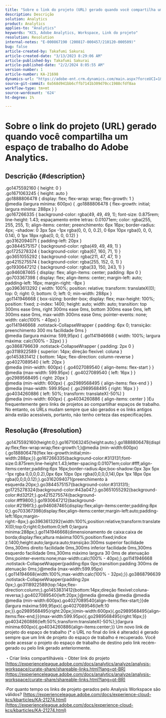 ```yaml
---
title: "Sobre o link do projeto (URL) gerado quando você compartilha um espaço de trabalho do Adobe Analytics."
description: Descrição
solution: Analytics
product: Analytics
applies-to: "Analytics"
keywords: "KCS, Adobe Analytics, Workspace, Link do projeto"
resolution: Resolution
internal-notes: "E-000867190 (200817-000457/210120-000509)"
bug: false
article-created-by: Takafumi Sakurai
article-created-date: "3/13/2023 8:29:06 AM"
article-published-by: Takafumi Sakurai
article-published-date: "2/2/2024 8:05:55 AM"
version-number: 1
article-number: KA-21698
dynamics-url: "https://adobe-ent.crm.dynamics.com/main.aspx?forceUCI=1&pagetype=entityrecord&etn=knowledgearticle&id=206da01a-79c1-ed11-83ff-6045bd006268"
source-git-commit: 0a568d941bb6cffb7141b309d70cc1988cfdf8aa
workflow-type: tm+mt
source-wordcount: '624'
ht-degree: 1%

---
```


# Sobre o link do projeto (URL) gerado quando você compartilha um espaço de trabalho do Adobe Analytics.

## Descrição {#description}

.go1475592160 { height: 0 }<br>.go1671063245 { height: auto }<br>.go1888806478 { display: flex; flex-wrap: wrap; flex-growth: 1 }<br>@media (largura mínima: 600px) { .go1888806478 { flex-growth: initial; largura mínima: 288px } }<br>.go167266335 { background-color: rgba(49, 49, 49, 1); font-size: 0.875rem; line-height: 1.43; espaçamento entre letras: 0.01071em; color: rgba(255, 255, 255, 1); align-items: center; preenchimento: 6px 16px; border-radius: 4px; -shadow: 0 3px 5px -1px rgba(0, 0, 0, 0.2), 0 6px 10px rgba(0, 0, 0, 0.14), 0 1px 18px rgba(0, 0, 0, 0.12) }<br>.go3162094071 { padding-left: 20px }<br>.go3844575157 { background-color: rgba(49, 49, 49, 1) }<br>.go1725278324 { background-color: rgba(67, 160, 71, 1) }<br>.go3651055292 { background-color: rgba(211, 47, 47, 1) }<br>.go4215275574 { background-color: rgba(255, 152, 0, 1) }<br>.go1930647212 { background-color: rgba(33, 150, 243, 1) }<br>.go946087465 { display: flex; align-items: center; padding: 8px 0 }<br>.go703367398 { display: flex; align-items: center; margin-left: auto; padding-left: 16px; margin-right: -8px }<br>.go3963613292 { width: 100%; position: relative; transform: translateX(0); top: 0; right: 0; bottom: 0; left: 0; min-width: 288px }<br>.go1141946668 { box-sizing: border-box; display: flex; max-height: 100%; position: fixed; z-index: 1400; height: auto; width: auto; transition: top 300ms ease 0ms, right 300ms ease 0ms, bottom 300ms ease 0ms, left 300ms ease 0ms, max-width 300ms ease 0ms; pointer-events: none; width: calc(100% - 40px) }<br>.go1141946668 .notistack-CollapseWrapper { padding: 6px 0; transição: preenchimento 300 ms facilidade 0ms }<br>@media (largura máxima: 599,95px) { .go1141946668 { width: 100%; largura máxima: calc(100% - 32px) } }<br>.go3868796639 .notistack-CollapseWrapper { padding: 2px 0 }<br>.go3118922589 { superior: 14px; direção flexível: coluna }<br>.go1453831412 { bottom: 14px; flex-direction: column-reverse }<br>.go4027089540 { left: 20px }<br>@media (min-width: 600px) { .go4027089540 { align-items: flex-start } }<br>@media (max-width: 599.95px) { .go4027089540 { left: 16px } }<br>.go2989568495 { right: 20px }<br>@media (min-width: 600px) { .go2989568495 { align-items: flex-end } }<br>@media (max-width: 599.95px) { .go2989568495 { right: 16px } }<br>.go4034260886 { left: 50%; transform: translateX(-50%) }<br>@media (min-width: 600px) { .go4034260886 { align-items: center } }Eu frequentemente gero links de projetos ao compartilhar espaços de trabalho. No entanto, os URLs mudam sempre que são gerados e os links antigos ainda estão acessíveis, portanto, não tenho certeza das especificações.

## Resolução {#resolution}

.go1475592160{height:0;}.go1671063245{height:auto;}.go1888806478{display:flex;flex-wrap:wrap;flex-growth:1;}@media (min-width:600px){.go188806478{flex lex-growth:initial;min-width:288px;}}.go167266335{background-color:#313131;font-size:0.875rem;line-height:1.43;letter-spacing:0.01071em;color:#fff;align-items:center;padding:6px 16px;border-radius:4px;box-shadow:0px 3px 5px -1px rgba 0,0,0,0.2),0px 6px 10px 0px rgba(0,0,0,0,14),0px 1px 18px 0px rgba(0,0,0,0.12);}.go3162094071{preenchimento à esquerda:20px;}.go3844575157{background-color:#313131}; go1725278324{background-color:#43a047;}.go3651055292{background-color:#d32f2f;}.go4215275574{background-color:#ff9800;}.go1930647212{background-color:#2196f3;}.go946087465{display:flex;align-items:center;padding:8px 0;}.go703367398{display:flex;align-items:center;margin-left:auto;padding-left:16px;margin-right:-8px;}.go3963613292{width:100%;position:relative;transform:translateX(0);top:0;right:0;bottom:0;left 0;largura mínima:288px;}.go1141946668{dimensionamento de caixa:caixa de borda;display:flex;altura máxima:100%;position:fixed;índice z:1400;height:auto;largura:auto;transição:300ms superior facilidade 0ms,300ms direito facilidade 0ms,300ms inferior facilidade 0ms,300ms esquerdo facilidade 0ms,300ms máximo largura 30 0ms de atenuação 0ms;pointer-events:none;max-width:calc(100% - 40px);}.go1141946668 .notistack-CollapseWrapper{padding:6px 0px;transition:padding 300ms de atenuação 0ms;}@media (max-width:599.95px){.go114194668{width:100%;max-width:calc(100% - 32px);}}.go3868796639 .notistack-CollapseWrapper{padding:2px 0px;}.go3118922589{top:14px;flex-direction:column;}.go1453831412{bottom:14px;direção flexível:coluna-reversa;}.go4027089540{left:20px;}@media @media @media @media @media (min-width:600px).go4027089540{align-items:flex-start;}}de (largura máxima:599,95px){.go4027089546{left:10 px;}}.go2989568495{right:20px;}(min-width:600px){.go2989568495{align-items:flex-end;}}(max-width:599.95px){.go2989568495{right:16px;}} go4034260886{left:50%;transform:translateX(-50%);}(largura mínima:600px){.go4034260886{align-items:center;}} Um novo link de projeto do espaço de trabalho (\* o URL no final do link é alterado) é gerado sempre que um link de projeto do espaço de trabalho é recuperado. Você pode acessar o projeto do espaço de trabalho de destino pelo link recém-gerado ou pelo link gerado anteriormente.

・Criar links compartilháveis - Obter link do projeto
[https://experienceleague.adobe.com/docs/analytics/analyze/analysis-workspace/curate-share/shareable-links.html?lang=pt-BR](https://experienceleague.adobe.com/docs/analytics/analyze/analysis-workspace/curate-share/shareable-links.html?lang=pt-BR)

·Por quanto tempo os links de projeto gerados pelo Analysis Workspace são válidos?
[https://experienceleague.adobe.com/docs/experience-cloud-kcs/kbarticles/KA-21274.html](https://experienceleague.adobe.com/docs/experience-cloud-kcs/kbarticles/KA-21274.html)
